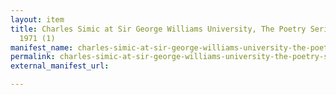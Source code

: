 ```yaml
---
layout: item
title: Charles Simic at Sir George Williams University, The Poetry Series, 19 November
  1971 (1)
manifest_name: charles-simic-at-sir-george-williams-university-the-poetry-series-19-november-1971-1-
permalink: charles-simic-at-sir-george-williams-university-the-poetry-series-19-november-1971-1-
external_manifest_url: 

---
```

<!-- Add an essay or interpretive material below this line,
using HTML or markdown.  Do not modify this file above this line -->
